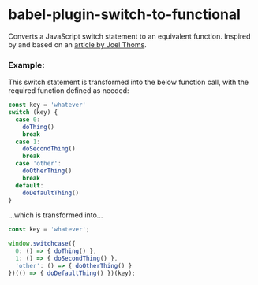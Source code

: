 # babel-plugin-switch-to-functional

Converts a JavaScript switch statement to an equivalent function. Inspired by and based on an [article by Joel Thoms](https://hackernoon.com/rethinking-javascript-eliminate-the-switch-statement-for-better-code-5c81c044716d).

### Example:

This switch statement is transformed into the below function call, with the required function defined as needed:

```javascript
const key = 'whatever'
switch (key) {
  case 0:
    doThing()
    break
  case 1:
    doSecondThing()
    break
  case 'other':
    doOtherThing()
    break
  default:
    doDefaultThing()
}
```
...which is transformed into...
```javascript
const key = 'whatever';

window.switchcase({
  0: () => { doThing() },
  1: () => { doSecondThing() },
  'other': () => { doOtherThing() }
})(() => { doDefaultThing() })(key);
```
